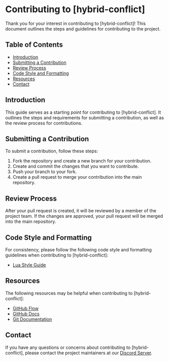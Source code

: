 <!--
1. Determine the scope of your contribution guide. Consider what types of contributions you are looking for and what areas of the project are open for contribution.

1. Create a clear and concise introduction to your contribution guide. Explain the purpose of the guide and provide an overview of the contribution process.

1. Outline the steps for submitting a contribution. This should include information on how to create a pull request, how to format your code, and any other requirements or guidelines for submitting a contribution.

1. Describe the review process for contributions. This should include information on how contributions are reviewed, who is responsible for reviewing them, and what criteria are used to determine whether a contribution is accepted.

1. Provide guidelines for code style and formatting. This can include information on naming conventions, indentation, and any other coding standards that should be followed.

1. List any resources or tools that contributors may find useful. This could include links to documentation, tutorials, or other helpful resources.

1. Make sure to include information on how contributors can contact you or the project maintainers with any questions or concerns they may have.
-->

# Contributing to [hybrid-conflict]

Thank you for your interest in contributing to [hybrid-conflict]! This document outlines the steps and guidelines for contributing to the project.

## Table of Contents

- [Introduction](#introduction)
- [Submitting a Contribution](#submitting-a-contribution)
- [Review Process](#review-process)
- [Code Style and Formatting](#code-style-and-formatting)
- [Resources](#resources)
- [Contact](#contact)

## Introduction

This guide serves as a starting point for contributing to [hybrid-conflict]. It outlines the steps and requirements for submitting a contribution, as well as the review process for contributions.

## Submitting a Contribution

To submit a contribution, follow these steps:

1. Fork the repository and create a new branch for your contribution.
1. Create and commit the changes that you want to contribute.
1. Push your branch to your fork.
1. Create a pull request to merge your contribution into the main repository.

## Review Process

After your pull request is created, it will be reviewed by a member of the project team. If the changes are approved, your pull request will be merged into the main repository.

## Code Style and Formatting

<!-- beam users to https://roblox.github.io/lua-style-guide/ -->

For consistency, please follow the following code style and formatting guidelines when contributing to [hybrid-conflict]:
- [Lua Style Guide](https://roblox.github.io/lua-style-guide/)

## Resources

The following resources may be helpful when contributing to [hybrid-conflict]:

- [GitHub Flow](https://guides.github.com/introduction/flow/)
- [GitHub Docs](https://docs.github.com/en)
- [Git Documentation](https://git-scm.com/doc)

## Contact

If you have any questions or concerns about contributing to [hybrid-conflict], please contact the project maintainers at our [Discord Server](https://discord.gg/nYudC4Mfru).
<!--
## License

By contributing, you agree that your contributions will be licensed under its MIT License.
-->
